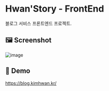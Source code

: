 # Hwan'Story - FrontEnd
블로그 서비스 프론트엔드 프로젝트.

## 🖼️ Screenshot
![image](https://user-images.githubusercontent.com/49547202/188465375-1ffce2fb-7b8d-4ba0-bd07-26243eb35f55.png)


## 🚀 Demo
https://blog.kimhwan.kr/
